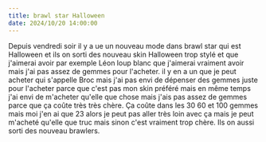```yaml
---
title: brawl star Halloween
date: 2024/10/20 14:00:00
---
```

Depuis vendredi soir il y a ue un nouveau mode dans brawl star qui est Halloween et ils on sorti des nouveau skin Halloween trop stylé et que j'aimerai avoir par exemple Léon loup blanc que j'aimerai vraiment avoir mais j'ai pas assez de gemmes pour l'acheter.
il y en a un que je peut acheter qui s'appelle Broc mais j'ai pas envi de dépenser des gemmes juste pour l'acheter parce que c'est pas mon skin préféré mais en même temps j'ai envi de m'acheter qu'elle que chose mais j'ais pas assez de gemmes parce que ça coûte très très chère. Ça coûte dans les 30 60 et 100 gemmes mais moi j'en ai que 23  alors je peut pas aller très loin avec ça mais je peut m'acheté qu'elle que truc mais sinon c'est vraiment trop chère. Ils on aussi sorti des nouveau brawlers.




